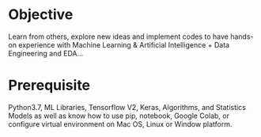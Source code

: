 # Objective
Learn from others, explore new ideas and implement codes to have hands-on experience with Machine Learning & Artificial Intelligence + Data Engineering and EDA...

# Prerequisite
Python3.7, ML Libraries, Tensorflow V2, Keras, Algorithms, and Statistics Models as well as know how to use pip, notebook, Google Colab, or configure virtual environment on Mac OS, Linux or Window platform.
